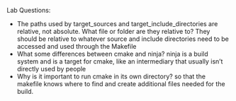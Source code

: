 Lab Questions:
* The paths used by target_sources and target_include_directories are relative, not absolute. What file or folder are they relative to?
    They should be relative to whatever source and include directories need to be accessed and used through the Makefile
* What some differences between cmake and ninja?
    ninja is a build system and is a target for cmake, like an intermediary that usually isn’t directly used by people
* Why is it important to run cmake in its own directory?
    so that the makefile knows where to find and create additional files needed for the build.
